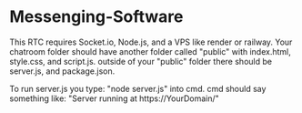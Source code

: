 # Messenging-Software
This RTC requires Socket.io, Node.js, and a VPS like render or railway.
Your chatroom folder should have another folder called "public" with index.html, style.css, and script.js.
outside of your "public" folder there should be server.js, and package.json.


To run server.js you type: "node server.js" into cmd.
cmd should say something like: "Server running at https://YourDomain/"
